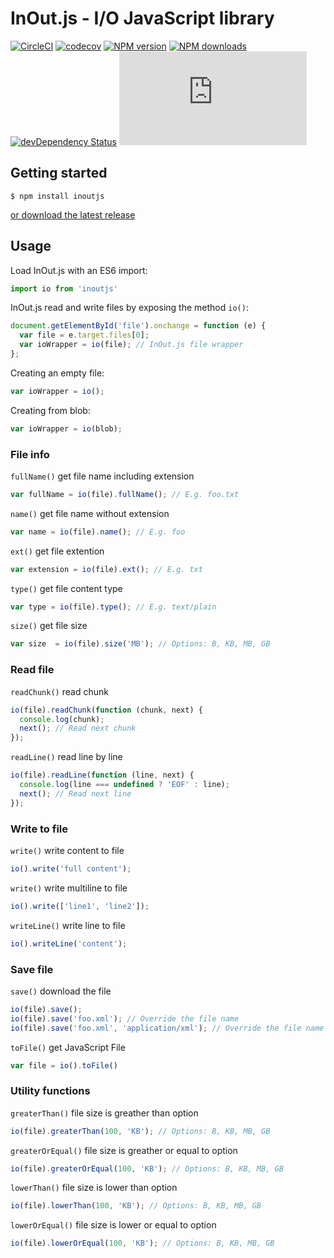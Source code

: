 # InOut.js - I/O JavaScript library

[![CircleCI](https://circleci.com/gh/marxjmoura/inoutjs.svg?style=shield)](https://circleci.com/gh/marxjmoura/inoutjs)
[![codecov](https://codecov.io/gh/marxjmoura/inoutjs/branch/master/graph/badge.svg)](https://codecov.io/gh/marxjmoura/inoutjs)
[![NPM version](https://img.shields.io/npm/v/inoutjs.svg)](https://npmjs.org/package/inoutjs)
[![NPM downloads](https://img.shields.io/npm/dm/inoutjs.svg)](https://npmjs.org/package/inoutjs)
[![devDependency Status](https://img.shields.io/david/dev/marxjmoura/inoutjs.svg)](https://david-dm.org/marxjmoura/inoutjs?type=dev)
[![JS gzip size](https://img.badgesize.io/marxjmoura/inoutjs/master/dist/inout.min.js?compression=gzip&label=JS+gzip+size)](https://github.com/marxjmoura/inoutjs/blob/master/dist/inout.min.js)

## Getting started

```
$ npm install inoutjs
```

[or download the latest release](https://github.com/marxjmoura/inoutjs/releases/)

## Usage

Load InOut.js with an ES6 import:

```js
import io from 'inoutjs'
```

InOut.js read and write files by exposing the method `io()`:

```js
document.getElementById('file').onchange = function (e) {
  var file = e.target.files[0];
  var ioWrapper = io(file); // InOut.js file wrapper
};
```

Creating an empty file:

```js
var ioWrapper = io();
```

Creating from blob:

```js
var ioWrapper = io(blob);
```

### File info

`fullName()` get file name including extension

```js
var fullName = io(file).fullName(); // E.g. foo.txt
```

`name()` get file name without extension

```js
var name = io(file).name(); // E.g. foo
```

`ext()` get file extention

```js
var extension = io(file).ext(); // E.g. txt
```

`type()` get file content type

```js
var type = io(file).type(); // E.g. text/plain
```

`size()` get file size

```js
var size  = io(file).size('MB'); // Options: B, KB, MB, GB
```

### Read file

`readChunk()` read chunk

```js
io(file).readChunk(function (chunk, next) {
  console.log(chunk);
  next(); // Read next chunk
});
```

`readLine()` read line by line

```js
io(file).readLine(function (line, next) {
  console.log(line === undefined ? 'EOF' : line);
  next(); // Read next line
});
```

### Write to file

`write()` write content to file

```js
io().write('full content');
```

`write()` write multiline to file

```js
io().write(['line1', 'line2']);
```

`writeLine()` write line to file

```js
io().writeLine('content');
```

### Save file

`save()` download the file

```js
io(file).save();
io(file).save('foo.xml'); // Override the file name
io(file).save('foo.xml', 'application/xml'); // Override the file name and type
```

`toFile()` get JavaScript File

```js
var file = io().toFile()
```

### Utility functions

`greaterThan()` file size is greather than option

```js
io(file).greaterThan(100, 'KB'); // Options: B, KB, MB, GB
```

`greaterOrEqual()` file size is greather or equal to option

```js
io(file).greaterOrEqual(100, 'KB'); // Options: B, KB, MB, GB
```

`lowerThan()` file size is lower than option

```js
io(file).lowerThan(100, 'KB'); // Options: B, KB, MB, GB
```

`lowerOrEqual()` file size is lower or equal to option

```js
io(file).lowerOrEqual(100, 'KB'); // Options: B, KB, MB, GB
```
